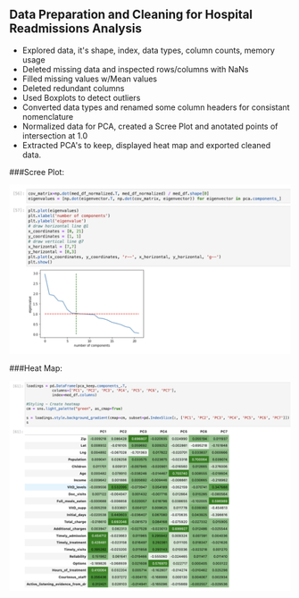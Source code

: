 ## Data Preparation and Cleaning for Hospital Readmissions Analysis
- Explored data, it's shape, index, data types, column counts, memory usage
- Deleted missing data and inspected rows/columns with NaNs
- Filled missing values w/Mean values
- Deleted redundant columns
- Used Boxplots to detect outliers
- Converted data types and renamed some column headers for consistant nomenclature
- Normalized data for PCA, created a Scree Plot and anotated points of intersection at 1.0
- Extracted PCA's to keep, displayed heat map and exported cleaned data.


###Scree Plot:

![alt text](https://github.com/jasonewillis/D206DataCleaning/blob/e1d71e97672eeb90b28eec7c42970288d4947938/PCA_ScreePlot.png?raw=true "Scree Plot")


###Heat Map: 

![alt text](https://github.com/jasonewillis/D206DataCleaning/blob/e1d71e97672eeb90b28eec7c42970288d4947938/HeatMap.png?raw=true "Heat Map")







